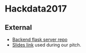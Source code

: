 # Hackdata2017

## External
- [Backend flask server repo](https://github.com/manu-chroma/Hackdata2017_Backend)
- [Slides link](https://docs.google.com/presentation/d/13Ba1-UJ06SgLNUIE74lGhSLw5HTER3xAR6cBhbr2nuY/edit?usp=sharing) used during our pitch. 
